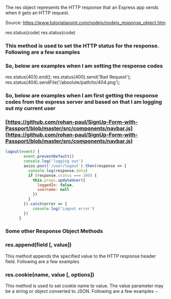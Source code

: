 The res object represents the HTTP response that an Express app sends when it gets an HTTP request.

Source: https://www.tutorialspoint.com/nodejs/nodejs_response_object.htm

res.status(code)
res.status(code)

### This method is used to set the HTTP status for the response. Following are a few examples
### So, below are examples when I am **setting** the response codes

res.status(403).end();
res.status(400).send('Bad Request');
res.status(404).sendFile('/absolute/path/to/404.png');


### So, below are examples when I am first **getting** the response codes from the express server and based on that I am logging out my current user
### [https://github.com/rohan-paul/SignUp-Form-with-Passport/blob/master/src/components/navbar.js](https://github.com/rohan-paul/SignUp-Form-with-Passport/blob/master/src/components/navbar.js)

```js
logout(event) {
        event.preventDefault()
        console.log('logging out')
        axios.post('/user/logout').then(response => {
          console.log(response.data)
          if (response.status === 200) {
            this.props.updateUser({
              loggedIn: false,
              username: null
            })
          }
        }).catch(error => {
            console.log('Logout error')
        })
      }

```


### Some other Response Object Methods

### res.append(field [, value])

This method appends the specified value to the HTTP response header field. Following are a few examples

### res.cookie(name, value [, options])

This method is used to set cookie name to value. The value parameter may be a string or object converted to JSON. Following are a few examples −